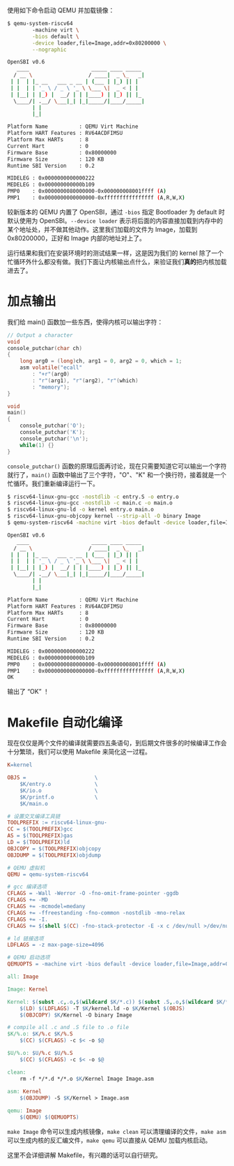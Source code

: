 使用如下命令启动 QEMU 并加载镜像：

```bash
$ qemu-system-riscv64 
		-machine virt \
		-bios default \
		-device loader,file=Image,addr=0x80200000 \
		--nographic

OpenSBI v0.6
   ____                    _____ ____ _____
  / __ \                  / ____|  _ \_   _|
 | |  | |_ __   ___ _ __ | (___ | |_) || |
 | |  | | '_ \ / _ \ '_ \ \___ \|  _ < | |
 | |__| | |_) |  __/ | | |____) | |_) || |_
  \____/| .__/ \___|_| |_|_____/|____/_____|
        | |
        |_|

Platform Name          : QEMU Virt Machine
Platform HART Features : RV64ACDFIMSU
Platform Max HARTs     : 8
Current Hart           : 0
Firmware Base          : 0x80000000
Firmware Size          : 120 KB
Runtime SBI Version    : 0.2

MIDELEG : 0x0000000000000222
MEDELEG : 0x000000000000b109
PMP0    : 0x0000000080000000-0x000000008001ffff (A)
PMP1    : 0x0000000000000000-0xffffffffffffffff (A,R,W,X)
```

较新版本的 QEMU 内置了 OpenSBI，通过 `-bios` 指定 Bootloader 为 default 时默认使用为 OpenSBI。`--device loader` 表示将后面的内容直接加载到内存中的某个地址处，并不做其他动作。这里我们加载的文件为 Image，加载到 0x80200000，正好和 Image 内部的地址对上了。

运行结果和我们在安装环境时的测试结果一样，这是因为我们的 kernel 除了一个忙循环外什么都没有做。我们下面让内核输出点什么，来验证我们**真的**把内核加载进去了。

# 加点输出

我们给 main() 函数加一些东西，使得内核可以输出字符：

```c
// Output a character
void
console_putchar(char ch)
{
	long arg0 = (long)ch, arg1 = 0, arg2 = 0, which = 1;
	asm volatile("ecall"
		: "+r"(arg0)
		: "r"(arg1), "r"(arg2), "r"(which)
		: "memory");
}

void
main()
{
    console_putchar('O');
    console_putchar('K');
    console_putchar('\n');
    while(1) {}
}
```

`console_putchar()` 函数的原理后面再讨论，现在只需要知道它可以输出一个字符就行了，`main()` 函数中输出了三个字符，"O"、"K" 和一个换行符，接着就是一个忙循环。我们重新编译运行一下。

```bash
$ riscv64-linux-gnu-gcc -nostdlib -c entry.S -o entry.o
$ riscv64-linux-gnu-gcc -nostdlib -c main.c -o main.o
$ riscv64-linux-gnu-ld -o kernel entry.o main.o
$ riscv64-linux-gnu-objcopy kernel --strip-all -O binary Image 
$ qemu-system-riscv64 -machine virt -bios default -device loader,file=Image,addr=0x80200000 --nographic

OpenSBI v0.6
   ____                    _____ ____ _____
  / __ \                  / ____|  _ \_   _|
 | |  | |_ __   ___ _ __ | (___ | |_) || |
 | |  | | '_ \ / _ \ '_ \ \___ \|  _ < | |
 | |__| | |_) |  __/ | | |____) | |_) || |_
  \____/| .__/ \___|_| |_|_____/|____/_____|
        | |
        |_|

Platform Name          : QEMU Virt Machine
Platform HART Features : RV64ACDFIMSU
Platform Max HARTs     : 8
Current Hart           : 0
Firmware Base          : 0x80000000
Firmware Size          : 120 KB
Runtime SBI Version    : 0.2

MIDELEG : 0x0000000000000222
MEDELEG : 0x000000000000b109
PMP0    : 0x0000000080000000-0x000000008001ffff (A)
PMP1    : 0x0000000000000000-0xffffffffffffffff (A,R,W,X)
OK
```

输出了 “OK” ！

# Makefile 自动化编译

现在仅仅是两个文件的编译就需要四五条语句，到后期文件很多的时候编译工作会十分繁琐，我们可以使用 Makefile 来简化这一过程。

```makefile
K=kernel

OBJS = 						\
	$K/entry.o				\
	$K/io.o					\
	$K/printf.o				\
	$K/main.o

# 设置交叉编译工具链
TOOLPREFIX := riscv64-linux-gnu-
CC = $(TOOLPREFIX)gcc
AS = $(TOOLPREFIX)gas
LD = $(TOOLPREFIX)ld
OBJCOPY = $(TOOLPREFIX)objcopy
OBJDUMP = $(TOOLPREFIX)objdump

# QEMU 虚拟机
QEMU = qemu-system-riscv64

# gcc 编译选项
CFLAGS = -Wall -Werror -O -fno-omit-frame-pointer -ggdb
CFLAGS += -MD
CFLAGS += -mcmodel=medany
CFLAGS += -ffreestanding -fno-common -nostdlib -mno-relax
CFLAGS += -I.
CFLAGS += $(shell $(CC) -fno-stack-protector -E -x c /dev/null >/dev/null 2>&1 && echo -fno-stack-protector)

# ld 链接选项
LDFLAGS = -z max-page-size=4096

# QEMU 启动选项
QEMUOPTS = -machine virt -bios default -device loader,file=Image,addr=0x80200000 --nographic

all: Image

Image: Kernel

Kernel: $(subst .c,.o,$(wildcard $K/*.c)) $(subst .S,.o,$(wildcard $K/*.S))
	$(LD) $(LDFLAGS) -T $K/kernel.ld -o $K/Kernel $(OBJS)
	$(OBJCOPY) $K/Kernel -O binary Image

# compile all .c and .S file to .o file
$K/%.o: $K/%.c $K/%.S
	$(CC) $(CFLAGS) -c $< -o $@

$U/%.o: $U/%.c $U/%.S
	$(CC) $(CFLAGS) -c $< -o $@

clean:
	rm -f */*.d */*.o $K/Kernel Image Image.asm
	
asm: Kernel
	$(OBJDUMP) -S $K/Kernel > Image.asm

qemu: Image
	$(QEMU) $(QEMUOPTS)
```

`make Image` 命令可以生成内核镜像，`make clean` 可以清理编译的文件，`make asm` 可以生成内核的反汇编文件，`make qemu` 可以直接从 QEMU 加载内核启动。

这里不会详细讲解 Makefile，有兴趣的话可以自行研究。